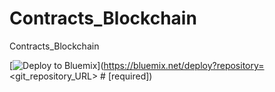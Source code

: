 # Contracts_Blockchain
Contracts_Blockchain


[![Deploy to Bluemix](https://bluemix.net/deploy/button.png)](https://bluemix.net/deploy?repository=<git_repository_URL> # [required])
